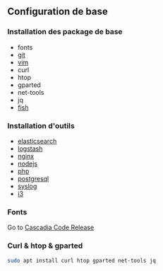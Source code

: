 ## Configuration de base

### Installation des package de base
- fonts
- [git](tools/git.md)
- [vim](tools/vim.md)
- curl
- htop
- gparted
- net-tools
- jq
- [fish](tools/fish.md)

### Installation d'outils

- [elasticsearch](soft/elasticsearch.md)
- [logstash](soft/logstash.md)
- [nginx](soft/nginx.md)
- [nodejs](soft/nodejs.md)
- [php](soft/php.md)
- [postgresql](soft/postgresql.md)
- [syslog](soft/syslog.md)
- [i3](i3/base.md)

### Fonts

Go to [Cascadia Code Release](https://github.com/microsoft/cascadia-code/releases)

### Curl & htop & gparted

```bash
sudo apt install curl htop gparted net-tools jq
```
